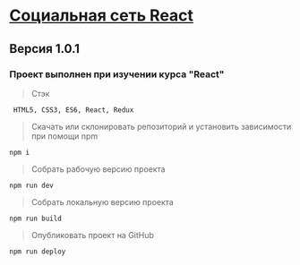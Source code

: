 # [Социальная сеть React](https://tttatttu.github.io/social_network_react)

## Версия 1.0.1

### Проект выполнен при изучении курса "React"

> Стэк

```
 HTML5, CSS3, ES6, React, Redux
```

> Скачать или склонировать репозиторий и установить зависимости при помощи npm 

```
npm i
```

> Собрать рабочую версию проекта

```
npm run dev
```

> Собрать локальную версию проекта

```
npm run build
```

> Опубликовать проект на GitHub

```
npm run deploy
```
